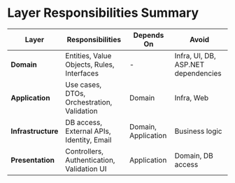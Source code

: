 # Layer Responsibilities Summary

| Layer           | Responsibilities                                 | Depends On         | Avoid                              |
|----------------|--------------------------------------------------|--------------------|-------------------------------------|
| **Domain**      | Entities, Value Objects, Rules, Interfaces       | -                  | Infra, UI, DB, ASP.NET dependencies |
| **Application** | Use cases, DTOs, Orchestration, Validation       | Domain             | Infra, Web                          |
| **Infrastructure** | DB access, External APIs, Identity, Email     | Domain, Application| Business logic                      |
| **Presentation**| Controllers, Authentication, Validation UI       | Application        | Domain, DB access                   |
